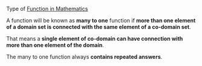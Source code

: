 Type of [Function in Mathematics](Function%20in%20Mathematics.md)

A function will be known as **many to one** function if **more than one element of a domain set is connected with the same element of a co-domain set**. 

That means a **single element of co-domain can have connection with more than one element of the domain**.

The many to one function always **contains repeated answers**.
